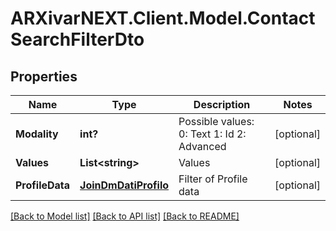 # ARXivarNEXT.Client.Model.ContactSearchFilterDto
## Properties

Name | Type | Description | Notes
------------ | ------------- | ------------- | -------------
**Modality** | **int?** | Possible values:  0: Text  1: Id  2: Advanced  | [optional] 
**Values** | **List&lt;string&gt;** | Values | [optional] 
**ProfileData** | [**JoinDmDatiProfilo**](JoinDmDatiProfilo.md) | Filter of Profile data | [optional] 

[[Back to Model list]](../README.md#documentation-for-models) [[Back to API list]](../README.md#documentation-for-api-endpoints) [[Back to README]](../README.md)

